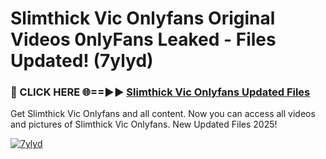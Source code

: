 # Slimthick Vic Onlyfans Original Videos 0nlyFans Leaked - Files Updated! (7ylyd)

<h3>🔴 CLICK HERE 🌐==►► <a href="https://tinyurl.com/2jnfzry5" rel="nofollow">Slimthick Vic Onlyfans Updated Files</a></h3>

Get Slimthick Vic Onlyfans and all content. Now you can access all videos and pictures of Slimthick Vic Onlyfans. New Updated Files 2025!

[![7ylyd](https://i.imgur.com/GyGTBgg.gif)](https://tinyurl.com/2jnfzry5)
